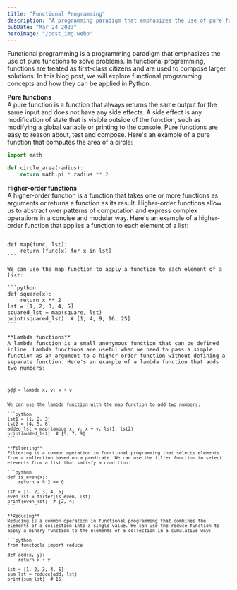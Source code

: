 ```yaml
---
title: "Functional Programming"
description: "A programming paradigm that emphasizes the use of pure functions to solve problems..."
pubDate: "Mar 24 2023"
heroImage: "/post_img.webp"
---
```


Functional programming is a programming paradigm that emphasizes the use of pure functions to solve problems. In functional programming, functions are treated as first-class citizens and are used to compose larger solutions. In this blog post, we will explore functional programming concepts and how they can be applied in Python.

**Pure functions**  
A pure function is a function that always returns the same output for the same input and does not have any side effects. A side effect is any modification of state that is visible outside of the function, such as modifying a global variable or printing to the console. Pure functions are easy to reason about, test and compose. Here's an example of a pure function that computes the area of a circle:

```python
import math

def circle_area(radius):
    return math.pi * radius ** 2
```

**Higher-order functions**  
A higher-order function is a function that takes one or more functions as arguments or returns a function as its result. Higher-order functions allow us to abstract over patterns of computation and express complex operations in a concise and modular way. Here's an example of a higher-order function that applies a function to each element of a list:

<pre><code class="language-go">
def map(func, lst):
    return [func(x) for x in lst]
```

We can use the map function to apply a function to each element of a list:

```python
def square(x):
    return x ** 2
lst = [1, 2, 3, 4, 5]
squared_lst = map(square, lst)
print(squared_lst)  # [1, 4, 9, 16, 25]
```

**Lambda functions**  
A lambda function is a small anonymous function that can be defined inline. Lambda functions are useful when we need to pass a simple function as an argument to a higher-order function without defining a separate function. Here's an example of a lambda function that adds two numbers:

<pre><code class="language-csharp">
add = lambda x, y: x + y
```

We can use the lambda function with the map function to add two numbers:

```python
lst1 = [1, 2, 3]
lst2 = [4, 5, 6]
added_lst = map(lambda x, y: x + y, lst1, lst2)
print(added_lst)  # [5, 7, 9]
```

**Filtering**  
Filtering is a common operation in functional programming that selects elements from a collection based on a predicate. We can use the filter function to select elements from a list that satisfy a condition:

```python
def is_even(x):
    return x % 2 == 0

lst = [1, 2, 3, 4, 5]
even_lst = filter(is_even, lst)
print(even_lst)  # [2, 4]
```

**Reducing**  
Reducing is a common operation in functional programming that combines the elements of a collection into a single value. We can use the reduce function to apply a binary function to the elements of a collection in a cumulative way:

```python
from functools import reduce

def add(x, y):
    return x + y

lst = [1, 2, 3, 4, 5]
sum_lst = reduce(add, lst)
print(sum_lst)  # 15
```
